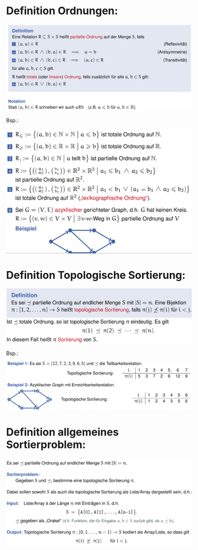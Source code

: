 # Definition Ordnungen:

![Definition Eine Relation R C S x S heißt partielle Ordnung auf der Menge S, für alle a, b, c S gilt. falls (Reflexivität) (Antisymmetrie) (Transitivität) R heißt totale (oder lineare) Ordnung, falls zusätzlich für alle a, b e S gilt: Notation Statt (a, b) e R schreiben wir auch aRb (z.B. a < b für a, b e R). ](Exported%20image%2020241208232740-0.png)  

Bsp.:

![{ (a, b) e N x N I a < b} ist totale Ordnung auf N. { (a, b) I a > b} ist totale Ordnung auf R. { (a, b) e N I a teilt b} ist partielle Ordnung auf N. bl C12J, b2 ist partielle Ordnung auf R2. bl C12J, b2 ist totale Ordnung auf („lexikographische Ordnung"). Sei G — (V, E) azyklischer gerichteter Graph, d.h. G hat keinen Kreis. R := { (v, w) e V V 1 3v-w-Weg in G} partielle Ordnung auf V Beispiel ](Exported%20image%2020241208232740-1.png)  

# Definition Topologische Sortierung:

![Definition Es sei partielle Ordnung auf endlicher Menge S mit ISI = n. Eine Bijektion 71 : {1, 2, ... , n} + S heißt topologische Sortierung, falls 7T(j) 7T(i) für i < j. Ist totale Ordnung, so ist topologische Sortierung 71 eindeutig. Es gilt 71(1) 71(2) 7t(n). In diesem Fall heißt 71 Sortierung von S. ](Exported%20image%2020241208232745-2.png)  

Bsp.:

![Es sei S Beispiel 1: 12 7, 2, 3, 9, 6, 5} und « die Teilbarkeitsrelation. Topologische Sortierung: Beispiel 2: Azyklischer Graph mit Erreichbarkeitsrelation. 1 7T(i) 5 i 7t(i) 2 3 1 1 3 7 2 2 4 2 3 4 5 6 4 3 6 12 5 5 7 9 6 6 O O Topologische Sortierung: ](Exported%20image%2020241208232745-3.png)  

# Definition allgemeines Sortierproblem:

![Es sei partielle Ordnung auf endlicher Menge S mit ISI = n. Sortierproblem: Gegeben S und 3, bestimme eine topologische Sortierung 71. Dabei sollen sowohl S als auch die topologische Sortierung als Liste/Array dargestellt sein, d.h.: Liste/Array A der Länge n mit Einträgen in S, d.h. Input: S gegeben als „Orakel" (d.h. Funktion, die für Eingabe a, b e S zurück gibt, ob a b) Output: Topologische Sortierung 71 : {0, 1, ... , n 71(i) n(j) 1} + S kodiert als Array/Liste, so dass gilt für i < j. ](Exported%20image%2020241208232747-4.png)